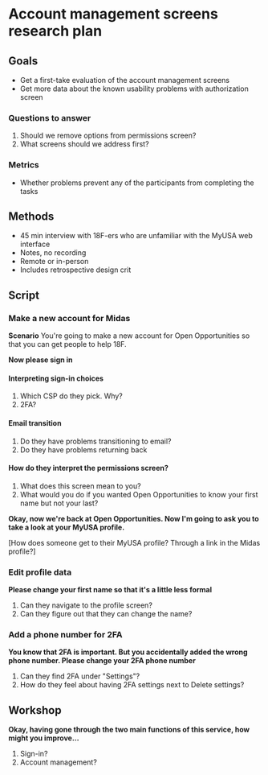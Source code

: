 # Account management screens research plan


## Goals
* Get a first-take evaluation of the account management screens
* Get more data about the known usability problems with authorization screen

### Questions to answer

1. Should we remove options from permissions screen?
2. What screens should we address first?

### Metrics

* Whether problems prevent any of the participants from completing the tasks

## Methods
* 45 min interview with 18F-ers who are unfamiliar with the MyUSA web interface
* Notes, no recording
* Remote or in-person
* Includes retrospective design crit

## Script

### Make a new account for Midas
**Scenario** You're going to make a new account for Open Opportunities so that you can get people to help 18F.

**Now please sign in** 

#### Interpreting sign-in choices

1. Which CSP do they pick. Why?
2. 2FA?

#### Email transition

1. Do they have problems transitioning to email?
2. Do they have problems returning back 

#### How do they interpret the permissions screen?

1. What does this screen mean to you?
2. What would you do if you wanted Open Opportunities to know your first name but not your last?

**Okay, now we're back at Open Opportunities. Now I'm going to ask you to take a look at your MyUSA profile.**

[How does someone get to their MyUSA profile? Through a link in the Midas profile?]

### Edit profile data
**Please change your first name so that it's a little less formal**

1. Can they navigate to the profile screen?
2. Can they figure out that they can change the name?

### Add a phone number for 2FA
**You know that 2FA is important. But you accidentally added the wrong phone number. Please change your 2FA phone number**

1. Can they find 2FA under "Settings"?
2. How do they feel about having 2FA settings next to Delete settings?

## Workshop 
**Okay, having gone through the two main functions of this service, how might you improve...**

1. Sign-in?
2. Account management?
